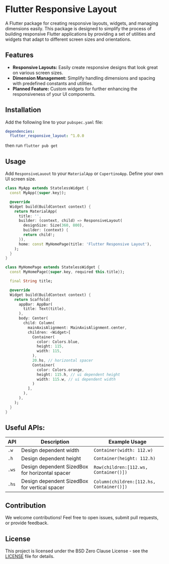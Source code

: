 # Flutter Responsive Layout

A Flutter package for creating responsive layouts, widgets, and managing dimensions easily. This package is designed to simplify the process of building responsive Flutter applications by providing a set of utilities and widgets that adapt to different screen sizes and orientations.

## Features

- **Responsive Layouts:** Easily create responsive designs that look great on various screen sizes.
- **Dimension Management:** Simplify handling dimensions and spacing with predefined constants and utilities.
- **Planned Feature:** Custom widgets for further enhancing the responsiveness of your UI components.

## Installation

Add the following line to your `pubspec.yaml` file:

```yaml
dependencies:
  flutter_responsive_layout: ^1.0.0
```

then run `flutter pub get`

## Usage

Add `ResponsiveLauout` to your `MaterialApp` or `CupertinoApp`. Define your own UI screen size.

```dart
class MyApp extends StatelessWidget {
  const MyApp({super.key});

  @override
  Widget build(BuildContext context) {
    return MaterialApp(
      title: '',
      builder: (context, child) => ResponsiveLayout(
        designSize: Size(360, 800),
        builder: (context) {
        return child!;
      }),
      home: const MyHomePage(title: 'Flutter Responsive Layout'),
    );
  }
}

class MyHomePage extends StatelessWidget {
  const MyHomePage({super.key, required this.title});

  final String title;

  @override
  Widget build(BuildContext context) {
    return Scaffold(
      appBar: AppBar(
        title: Text(title),
      ),
      body: Center(
        child: Column(
          mainAxisAlignment: MainAxisAlignment.center,
          children: <Widget>[
            Container(
              color: Colors.blue,
              height: 115,
              width: 115,
            ),
            20.hs, // horizontal spacer
            Container(
              color: Colors.orange,
              height: 115.h, // ui dependent height
              width: 115.w, // ui dependent width
            )
          ],
        ),
      ),
    );
  }
}
```

## Useful APIs:

| API   | Description                                     | Example Usage                            |
| ----- | ----------------------------------------------- | ---------------------------------------- |
| `.w`  | Design dependent width                          | `Container(width: 112.w)`                |
| `.h`  | Design dependent height                         | `Container(height: 112.h)`               |
| `.ws` | Design dependent SizedBox for horizontal spacer | `Row(children:[112.ws, Container()])`    |
| `.hs` | Design dependent SizedBox for vertical spacer   | `Column(children:[112.hs, Container()])` |

## Contribution

We welcome contributions! Feel free to open issues, submit pull requests, or provide feedback.

## License

This project is licensed under the BSD Zero Clause License - see the [LICENSE](LICENSE) file for details.
